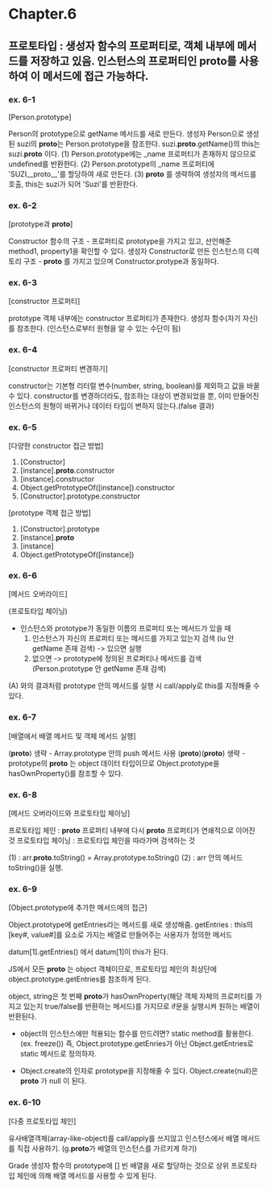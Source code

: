 # Chapter.6

## 프로토타입 : 생성자 함수의 프로퍼티로, 객체 내부에 메서드를 저장하고 있음. 인스턴스의 프로퍼티인 **proto**를 사용하여 이 메서드에 접근 가능하다.

### ex. 6-1

[Person.prototype]

Person의 prototype으로 getName 메서드를 새로 만든다.
생성자 Person으로 생성된 suzi의 **proto**는 Person.prototype을 참조한다.
suzi.**proto**.getName()의 this는 suzi.**proto** 이다.
(1) Person.prototype에는 \_name 프로퍼티가 존재하지 않으므로 undefined를 반환한다.
(2) Person.prototype의 \_name 프로퍼티에 'SUZI\_\_proto\_\_'를 할당하여 새로 만든다.
(3) **proto** 를 생략하여 생성자의 메서드를 호출, this는 suzi가 되어 'Suzi'를 반환한다.

### ex. 6-2

[prototype과 __proto__]

Constructor 함수의 구조 - 프로퍼티로 prototype을 가지고 있고, 선언해준 method1, property1을 확인할 수 있다.
생성자 Constructor로 만든 인스턴스의 디렉토리 구조 - **proto** 를 가지고 있으며 Constructor.protype과 동일하다.

### ex. 6-3

[constructor 프로퍼티]

prototype 객체 내부에는 constructor 프로퍼티가 존재한다.
생성자 함수(자기 자신)를 참조한다. (인스턴스로부터 원형을 알 수 있는 수단이 됨)

### ex. 6-4

[constructor 프로퍼티 변경하기]

constructor는 기본형 리터럴 변수(number, string, boolean)를 제외하고 값을 바꿀 수 있다.
constructor를 변경하더라도, 참조하는 대상이 변경되었을 뿐, 이미 만들어진 인스턴스의 원형이 바뀌거나 데이터 타입이 변하지 않는다.(false 결과)

### ex. 6-5

[다양한 constructor 접근 방법]

1. [Constructor]
2. [instance].**proto**.constructor
3. [instance].constructor
4. Object.getPrototypeOf([instance]).constructor
5. [Constructor].prototype.constructor

[prototype 객체 접근 방법]

1. [Constructor].prototype
2. [instance].**proto**
3. [instance]
4. Object.getPrototypeOf([instance])

### ex. 6-6

[메서드 오버라이드]

(프로토타입 체이닝)

- 인스턴스와 prototype가 동일한 이름의 프로퍼티 또는 메서드가 있을 때
  1. 인스턴스가 자신의 프로퍼티 또는 메서드를 가지고 있는지 검색 (iu 안 getName 존재 검색) -> 있으면 실행
  2. 없으면 -> prototype에 정의된 프로퍼티나 메서드를 검색 (Person.prototype 안 getName 존재 검색)

(A) 와의 결과처럼 prototype 안의 메서드를 실행 시 call/apply로 this를 지정해줄 수 있다.

### ex. 6-7

[배열에서 배열 메서드 및 객체 메서드 실행]

(**proto**) 생략 - Array.prototype 안의 push 메서드 사용
(**proto**)(**proto**) 생략 - prototype의 **proto** 는 object 데이터 타입이므로 Object.prototype을 hasOwnProperty()를 참조할 수 있다.

### ex. 6-8

[메서드 오버라이드와 프로토타입 체이닝]

프로토타입 체인 : **proto** 프로퍼티 내부에 다시 **proto** 프로퍼티가 연쇄적으로 이어진 것
프로토타입 체이닝 : 프로토타입 체인을 따라가며 검색하는 것

(1) : arr.**proto**.toString() = Array.prototype.toString()
(2) : arr 안의 메서드 toString()을 실행.

### ex. 6-9

[Object.prototype에 추가한 메서드에의 접근]

Object.prototype에 getEntries라는 메서드를 새로 생성해줌.
getEntries : this의 [key#, value#]를 요소로 가지는 배열로 만들어주는 사용자가 정의한 메서드

datum[1].getEntries() 에서 datum[1]이 this가 된다.

JS에서 모든 **proto** 는 object 객체이므로, 프로토타입 체인의 최상단에 object.prototype.getEntries를 참조하게 된다.

object, string은 첫 번째 **proto**가 hasOwnProperty(해당 객체 자체의 프로퍼티를 가지고 있는지 true/false를 반환하는 메서드)를 가지므로 if문을 실행시켜 원하는 배열이 반환된다.

- object의 인스턴스에만 적용되는 함수를 만드려면?
  static method를 활용한다. (ex. freeze())
  즉, Object.prototype.getEnries가 아닌 Object.getEntries로 static 메서드로 정의하자.

* Object.create의 인자로 prototype을 지정해줄 수 있다.
  Object.create(null)은 **proto** 가 null 이 된다.

### ex. 6-10

[다중 프로토타입 체인]

유사배열객체(array-like-object)를 call/apply를 쓰지않고 인스턴스에서 배열 메서드를 직접 사용하기.
(g.**proto**가 배열의 인스턴스를 가르키게 하기)

Grade 생성자 함수의 prototype에 [] 빈 배열을 새로 할당하는 것으로 상위 프로토타입 체인에 의해 배열 메서드를 사용할 수 있게 된다.
